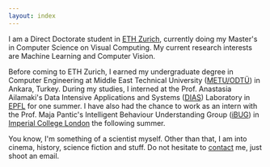 ```yaml
---
layout: index
---
```


I am a Direct Doctorate student in [ETH Zurich](https://www.ethz.ch/en.html), currently doing my Master's in Computer Science on Visual Computing. My current research interests are Machine Learning and Computer Vision.

Before coming to ETH Zurich, I earned my undergraduate degree in Computer Engineering at Middle East Technical University ([METU/ODTÜ](https://www.metu.edu.tr)) in Ankara, Turkey. During my studies, I interned at the Prof. Anastasia Ailamaki's Data Intensive Applications and Systems ([DIAS](https://dias.epfl.ch/)) Laboratory in [EPFL](https://www.epfl.ch/) for one summer. I have also had the chance to work as an intern with the Prof. Maja Pantic's Intelligent Behaviour Understanding Group ([iBUG](https://ibug.doc.ic.ac.uk/)) in [Imperial College London](https://www.imperial.ac.uk/) the following summer.

You know, I'm something of a scientist myself. Other than that, I am into cinema, history, science fiction and stuff. Do not hesitate to [contact](/contact/) me, just shoot an email.